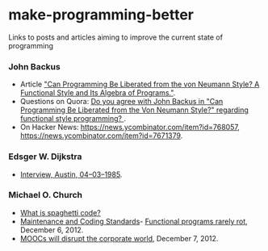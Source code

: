 # make-programming-better
Links to posts and articles aiming to improve the current state of programming

### John Backus
- Article ["Can Programming Be Liberated from the von Neumann Style? A Functional Style and Its Algebra of Programs."](https://www.cs.ucf.edu/~dcm/Teaching/COT4810-Fall%202012/Literature/Backus.pdf).
- Questions on Quora: [Do you agree with John Backus in "Can Programming Be Liberated from the Von Neumann Style?" regarding functional style programming?
](https://www.quora.com/Do-you-agree-with-John-Backus-in-Can-Programming-Be-Liberated-from-the-Von-Neumann-Style-regarding-functional-style-programming).
- On Hacker News: https://news.ycombinator.com/item?id=768057, https://news.ycombinator.com/item?id=7671379.

### Edsger W. Dijkstra
- [Interview, Austin, 04–03–1985](http://www.cs.utexas.edu/users/EWD/misc/vanVlissingenInterview.html).

### Michael O. Church
- [What is spaghetti code?](https://web.archive.org/web/20150910093715/https://michaelochurch.wordpress.com/2012/08/15/what-is-spaghetti-code/)
- [Maintenance and Coding Standards](https://web.archive.org/web/20140716023502/http://funceng.com/2013/08/22/maintenance-and-coding-standards/)- [Functional programs rarely rot](https://web.archive.org/web/20140716023452/http://michaelochurch.wordpress.com/2012/12/06/functional-programs-rarely-rot/), December 6, 2012.
- [MOOCs will disrupt the corporate world](https://web.archive.org/web/20151221144207/https://michaelochurch.wordpress.com/2012/12/07/moocs-disrupting-work/), December 7, 2012.
